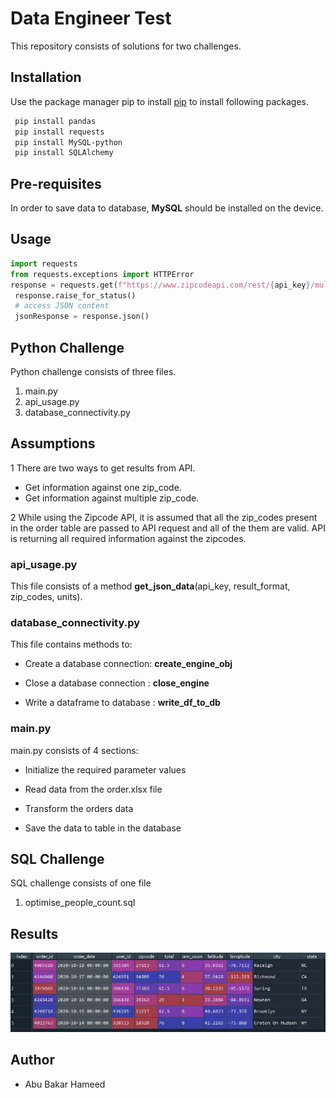 # Data Engineer Test

This repository consists of solutions for two challenges. 

## Installation 
Use the package manager pip to install [pip](https://pip.pypa.io/en/stable/) to install following packages.

```bash
 pip install pandas
 pip install requests
 pip install MySQL-python
 pip install SQLAlchemy
```
## Pre-requisites
In order to save data to database, **MySQL** should be installed on the device.   

## Usage

```python
import requests
from requests.exceptions import HTTPError
response = requests.get(f"https://www.zipcodeapi.com/rest/{api_key}/multi-info.json/{zip_codes}/{units}")
 response.raise_for_status()
 # access JSON content
 jsonResponse = response.json()
```

## Python Challenge
Python challenge consists of three files.

1. main.py
2. api_usage.py
3. database_connectivity.py
## Assumptions
1 There are two ways to get results from API. 
  * Get information against one zip_code.
  * Get information against multiple zip_code.
  
2 While using the Zipcode API, it is assumed that all the zip_codes present in the order table are passed to API request and all of the them are valid. API is returning all required information against the zipcodes. 


### api_usage.py
This file consists of a method **get_json_data**(api_key, result_format, zip_codes, units).

### database_connectivity.py
This file contains methods to: 

* Create a database connection: **create_engine_obj**

* Close a database connection : **close_engine**

* Write a dataframe to database : **write_df_to_db**
### main.py
main.py consists of 4 sections: 

* Initialize the required parameter values 

* Read data from the order.xlsx file

* Transform the orders data  

* Save the data to table in the database
 
## SQL Challenge
SQL challenge consists of one file

1. optimise_people_count.sql

## Results
![ScreenShot](https://github.com/abuabakr4rana/WefoxGroup_Task/blob/master/Capture.JPG)


## Author

* Abu Bakar Hameed
